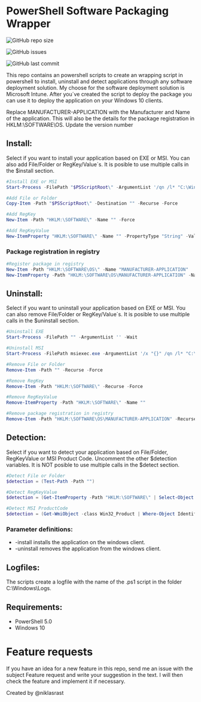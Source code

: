 # PowerShell Software Packaging Wrapper

![GitHub repo size](https://img.shields.io/github/repo-size/niklasrast/MEM-Application-Packaging-Wrapper)

![GitHub issues](https://img.shields.io/github/issues-raw/niklasrast/MEM-Application-Packaging-Wrapper)

![GitHub last commit](https://img.shields.io/github/last-commit/niklasrast/MEM-Application-Packaging-Wrapper)

This repo contains an powershell scripts to create an wrapping script in powershell to install, uninstall and detect applications through any software deployment solution. My choose for the software deployment solution is Microsoft Intune. After you´ve created the script to deploy the package you can use it to deploy the application on your Windows 10 clients.

Replace MANUFACTURER-APPLICATION with the Manufacturer and Name of the application. This will also be the details for the package registration in HKLM:\SOFTWARE\OS. Update the version number

## Install:
Select if you want to install your application based on EXE or MSI. You can also add File/Folder or RegKey/Value´s. It is posible to use multiple calls in the $install section.
```powershell
#Install EXE or MSI
Start-Process -FilePath "$PSScriptRoot\" -ArgumentList '/qn /l* "C:\Windows\Logs\INSTALL-MANUFACTURER-APPLICATION-Application.log"' -Wait

#Add File or Folder
Copy-Item -Path "$PSScriptRoot\" -Destination "" -Recurse -Force

#Add RegKey
New-Item -Path "HKLM:\SOFTWARE\" -Name "" -Force

#Add RegKeyValue
New-ItemProperty "HKLM:\SOFTWARE\" -Name "" -PropertyType "String" -Value "" -Force
```

### Package registration in registry
```powershell
#Register package in registry
New-Item -Path "HKLM:\SOFTWARE\OS\" -Name "MANUFACTURER-APPLICATION"
New-ItemProperty -Path "HKLM:\SOFTWARE\OS\MANUFACTURER-APPLICATION" -Name "Version" -PropertyType "String" -Value "1.0.0" -Force
```


## Uninstall:
Select if you want to uninstall your application based on EXE or MSI. You can also remove File/Folder or RegKey/Value´s. It is posible to use multiple calls in the $uninstall section.
```powershell
#Uninstall EXE
Start-Process -FilePath "" -ArgumentList '' -Wait

#Uninstall MSI
Start-Process -FilePath msiexec.exe -ArgumentList '/x "{}" /qn /l* "C:\Windows\Logs\UNINSTALL-MANUFACTURER-APPLICATION-Application.log"' -Wait

#Remove File or Folder
Remove-Item -Path "" -Recurse -Force

#Remove RegKey
Remove-Item -Path "HKLM:\SOFTWARE\" -Recurse -Force

#Remove RegKeyValue
Remove-ItemProperty -Path "HKLM:\SOFTWARE\" -Name ""

#Remove package registration in registry
Remove-Item -Path "HKLM:\SOFTWARE\OS\MANUFACTURER-APPLICATION" -Recurse -Force 
```

## Detection:
Select if you want to detect your application based on File/Folder, RegKeyValue or MSI Product Code. Uncomment the other $detection variables. It is NOT posible to use multiple calls in the $detect section.
```powershell
#Detect File or Folder
$detection = (Test-Path -Path "")

#Detect RegKeyValue
$detection = (Get-ItemProperty -Path "HKLM:\SOFTWARE\" | Select-Object -ExpandProperty "")

#Detect MSI ProductCode
$detection = (Get-WmiObject -class Win32_Product | Where-Object IdentifyingNumber -match "{}")

```

### Parameter definitions:
- -install installs the application on the windows client.
- -uninstall removes the application from the windows client.
 
## Logfiles:
The scripts create a logfile with the name of the .ps1 script in the folder C:\Windows\Logs.

## Requirements:
- PowerShell 5.0
- Windows 10
 
# Feature requests
If you have an idea for a new feature in this repo, send me an issue with the subject Feature request and write your suggestion in the text. I will then check the feature and implement it if necessary.

Created by @niklasrast 